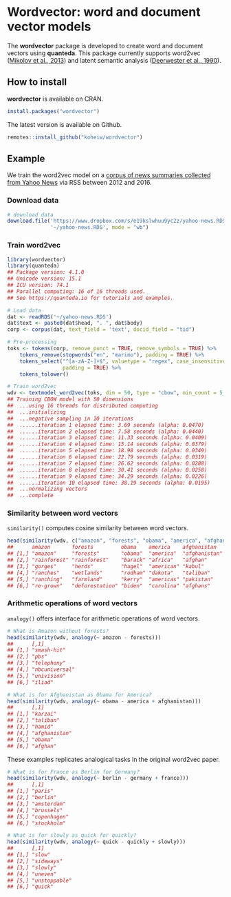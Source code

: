 
# Wordvector: word and document vector models

The **wordvector** package is developed to create word and document
vectors using **quanteda**. This package currently supports word2vec
([Mikolov et al., 2013](http://arxiv.org/abs/1310.4546)) and latent
semantic analysis ([Deerwester et al.,
1990](https://doi.org/10.1002/(SICI)1097-4571(199009)41:6%3C391::AID-ASI1%3E3.0.CO;2-9)).

## How to install

**wordvector** is available on CRAN.

``` r
install.packages("wordvector")
```

The latest version is available on Github.

``` r
remotes::install_github("koheiw/wordvector")
```

## Example

We train the word2vec model on a [corpus of news summaries collected
from Yahoo
News](https://www.dropbox.com/s/e19kslwhuu9yc2z/yahoo-news.RDS?dl=1) via
RSS between 2012 and 2016.

### Download data

``` r
# download data
download.file('https://www.dropbox.com/s/e19kslwhuu9yc2z/yahoo-news.RDS?dl=1', 
              '~/yahoo-news.RDS', mode = "wb")
```

### Train word2vec

``` r
library(wordvector)
library(quanteda)
## Package version: 4.1.0
## Unicode version: 15.1
## ICU version: 74.1
## Parallel computing: 16 of 16 threads used.
## See https://quanteda.io for tutorials and examples.

# Load data
dat <- readRDS('~/yahoo-news.RDS')
dat$text <- paste0(dat$head, ". ", dat$body)
corp <- corpus(dat, text_field = 'text', docid_field = "tid")

# Pre-processing
toks <- tokens(corp, remove_punct = TRUE, remove_symbols = TRUE) %>% 
    tokens_remove(stopwords("en", "marimo"), padding = TRUE) %>% 
    tokens_select("^[a-zA-Z-]+$", valuetype = "regex", case_insensitive = FALSE,
                  padding = TRUE) %>% 
    tokens_tolower()

# Train word2vec
wdv <- textmodel_word2vec(toks, dim = 50, type = "cbow", min_count = 5, verbose = TRUE)
## Training CBOW model with 50 dimensions
##  ...using 16 threads for distributed computing
##  ...initializing
##  ...negative sampling in 10 iterations
##  ......iteration 1 elapsed time: 3.69 seconds (alpha: 0.0470)
##  ......iteration 2 elapsed time: 7.58 seconds (alpha: 0.0440)
##  ......iteration 3 elapsed time: 11.33 seconds (alpha: 0.0409)
##  ......iteration 4 elapsed time: 15.14 seconds (alpha: 0.0379)
##  ......iteration 5 elapsed time: 18.98 seconds (alpha: 0.0349)
##  ......iteration 6 elapsed time: 22.79 seconds (alpha: 0.0319)
##  ......iteration 7 elapsed time: 26.62 seconds (alpha: 0.0288)
##  ......iteration 8 elapsed time: 30.41 seconds (alpha: 0.0258)
##  ......iteration 9 elapsed time: 34.29 seconds (alpha: 0.0226)
##  ......iteration 10 elapsed time: 38.19 seconds (alpha: 0.0195)
##  ...normalizing vectors
##  ...complete
```

### Similarity between word vectors

`similarity()` computes cosine similarity between word vectors.

``` r
head(similarity(wdv, c("amazon", "forests", "obama", "america", "afghanistan"), mode = "word"))
##      amazon       forests         obama    america    afghanistan  
## [1,] "amazon"     "forests"       "obama"  "america"  "afghanistan"
## [2,] "rainforest" "rainforest"    "barack" "africa"   "afghan"     
## [3,] "gorges"     "herds"         "hagel"  "american" "kabul"      
## [4,] "ranches"    "wetlands"      "rodham" "dakota"   "taliban"    
## [5,] "ranching"   "farmland"      "kerry"  "americas" "pakistan"   
## [6,] "re-grown"   "deforestation" "biden"  "carolina" "afghans"
```

### Arithmetic operations of word vectors

`analogy()` offers interface for arithmetic operations of word vectors.

``` r
# What is Amazon without forests?
head(similarity(wdv, analogy(~ amazon - forests))) 
##      [,1]          
## [1,] "smash-hit"   
## [2,] "pbs"         
## [3,] "telephony"   
## [4,] "nbcuniversal"
## [5,] "univision"   
## [6,] "iliad"
```

``` r
# What is for Afghanistan as Obama for America? 
head(similarity(wdv, analogy(~ obama - america + afghanistan))) 
##      [,1]         
## [1,] "karzai"     
## [2,] "taliban"    
## [3,] "hamid"      
## [4,] "afghanistan"
## [5,] "obama"      
## [6,] "afghan"
```

These examples replicates analogical tasks in the original word2vec
paper.

``` r
# What is for France as Berlin for Germany?
head(similarity(wdv, analogy(~ berlin - germany + france))) 
##      [,1]        
## [1,] "paris"     
## [2,] "berlin"    
## [3,] "amsterdam" 
## [4,] "brussels"  
## [5,] "copenhagen"
## [6,] "stockholm"
```

``` r
# What is for slowly as quick for quickly?
head(similarity(wdv, analogy(~ quick - quickly + slowly)))
##      [,1]         
## [1,] "slow"       
## [2,] "sideways"   
## [3,] "slowly"     
## [4,] "uneven"     
## [5,] "unstoppable"
## [6,] "quick"
```
